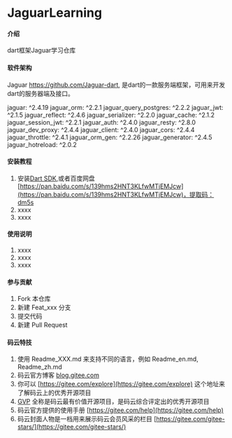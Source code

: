 # JaguarLearning

#### 介绍
dart框架Jaguar学习仓库

#### 软件架构
Jaguar https://github.com/Jaguar-dart, 是dart的一款服务端框架，可用来开发dart的服务器端及接口。

 jaguar: ^2.4.19 
 jaguar_orm: ^2.2.1
 jaguar_query_postgres: ^2.2.2
 jaguar_jwt: ^2.1.5
 jaguar_reflect: ^2.4.6
 jaguar_serializer: ^2.2.0
 jaguar_cache: ^2.1.2
 jaguar_session_jwt: ^2.2.1
 jaguar_auth: ^2.4.0
 jaguar_resty: ^2.8.0
 jaguar_dev_proxy: ^2.4.4
 jaguar_client: ^2.4.0
 jaguar_cors: ^2.4.4
 jaguar_throttle: ^2.4.1
 jaguar_orm_gen: ^2.2.26
 jaguar_generator: ^2.4.5
 jaguar_hotreload: ^2.0.2


#### 安装教程

1. 安装[Dart SDK](https://dart.dev/),或者百度网盘[https://pan.baidu.com/s/139hms2HNT3KLfwMTjEMJcw](https://pan.baidu.com/s/139hms2HNT3KLfwMTjEMJcw)，提取码：dm5s
2. xxxx
3. xxxx

#### 使用说明

1. xxxx
2. xxxx
3. xxxx

#### 参与贡献

1. Fork 本仓库
2. 新建 Feat_xxx 分支
3. 提交代码
4. 新建 Pull Request


#### 码云特技

1. 使用 Readme\_XXX.md 来支持不同的语言，例如 Readme\_en.md, Readme\_zh.md
2. 码云官方博客 [blog.gitee.com](https://blog.gitee.com)
3. 你可以 [https://gitee.com/explore](https://gitee.com/explore) 这个地址来了解码云上的优秀开源项目
4. [GVP](https://gitee.com/gvp) 全称是码云最有价值开源项目，是码云综合评定出的优秀开源项目
5. 码云官方提供的使用手册 [https://gitee.com/help](https://gitee.com/help)
6. 码云封面人物是一档用来展示码云会员风采的栏目 [https://gitee.com/gitee-stars/](https://gitee.com/gitee-stars/)
